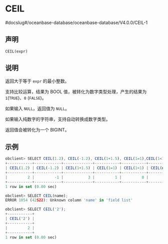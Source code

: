 CEIL 
=========================
#docslug#/oceanbase-database/oceanbase-database/V4.0.0/CEIL-1


声明 
-----------------------

```unknow
CEIL(expr)
```



说明 
-----------------------

返回大于等于 `expr` 的最小整数。

支持比较运算，结果为 BOOL 值，被转化为数字类型处理，产生的结果为 `1`(`TRUE`)、`0` (`FALSE`)。

如果输入 `NULL`，返回值为 `NULL`。

如果输入纯数字的字符串，支持自动转换成数字类型。

返回值会被转化为一个 BIGINT。

示例 
-----------------------

```javascript
obclient> SELECT CEIL(1.2), CEIL(-1.2), CEIL(1+1.5), CEIL(1=1),CEIL(1<1),CEIL(null);
+-----------+------------+-------------+-----------+-----------+------------+
| CEIL(1.2) | CEIL(-1.2) | CEIL(1+1.5) | CEIL(1=1) | CEIL(1<1) | CEIL(null) |
+-----------+------------+-------------+-----------+-----------+------------+
|         2 |         -1 |           3 |         1 |         0 |       NULL |
+-----------+------------+-------------+-----------+-----------+------------+
1 row in set (0.00 sec)

obclient> SELECT CEIL(name);
ERROR 1054 (42S22): Unknown column 'name' in 'field list'

obclient> SELECT CEIL('2');
+-----------+
| CEIL('2') |
+-----------+
|         2 |
+-----------+
1 row in set (0.00 sec)
```


